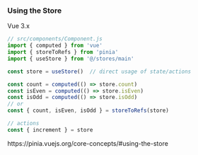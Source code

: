 ### Using the Store

Vue 3.x

```js
// src/components/Component.js
import { computed } from 'vue'
import { storeToRefs } from 'pinia'
import { useStore } from '@/stores/main'

const store = useStore()  // direct usage of state/actions
```

```js
const count = computed(() => store.count)
const isEven = computed(() => store.isEven)
const isOdd = computed(() => store.isOdd)
// or
const { count, isEven, isOdd } = storeToRefs(store)
```

```js
// actions
const { increment } = store
```


<aside class="notes">
https://pinia.vuejs.org/core-concepts/#using-the-store
</aside>
